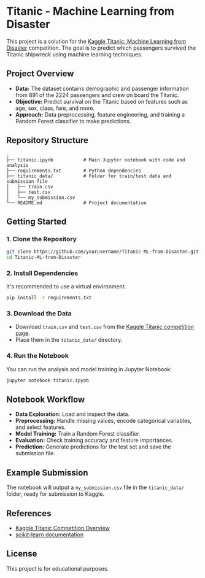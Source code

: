 # Titanic - Machine Learning from Disaster

This project is a solution for the [Kaggle Titanic: Machine Learning from Disaster](https://www.kaggle.com/competitions/titanic/overview) competition. The goal is to predict which passengers survived the Titanic shipwreck using machine learning techniques.

## Project Overview

- **Data:** The dataset contains demographic and passenger information from 891 of the 2224 passengers and crew on board the Titanic.
- **Objective:** Predict survival on the Titanic based on features such as age, sex, class, fare, and more.
- **Approach:** Data preprocessing, feature engineering, and training a Random Forest classifier to make predictions.

## Repository Structure

```
.
├── titanic.ipynb           # Main Jupyter notebook with code and analysis
├── requirements.txt        # Python dependencies
├── titanic_data/           # Folder for train/test data and submission file
│   ├── train.csv
│   ├── test.csv
│   └── my_submission.csv
└── README.md               # Project documentation
```

## Getting Started

### 1. Clone the Repository

```bash
git clone https://github.com/yourusername/Titanic-ML-from-Disaster.git
cd Titanic-ML-from-Disaster
```

### 2. Install Dependencies

It's recommended to use a virtual environment.

```bash
pip install -r requirements.txt
```

### 3. Download the Data

- Download `train.csv` and `test.csv` from the [Kaggle Titanic competition page](https://www.kaggle.com/competitions/titanic/data).
- Place them in the `titanic_data/` directory.

### 4. Run the Notebook

You can run the analysis and model training in Jupyter Notebook:

```bash
jupyter notebook titanic.ipynb
```

## Notebook Workflow

- **Data Exploration:** Load and inspect the data.
- **Preprocessing:** Handle missing values, encode categorical variables, and select features.
- **Model Training:** Train a Random Forest classifier.
- **Evaluation:** Check training accuracy and feature importances.
- **Prediction:** Generate predictions for the test set and save the submission file.

## Example Submission

The notebook will output a `my_submission.csv` file in the `titanic_data/` folder, ready for submission to Kaggle.

## References

- [Kaggle Titanic Competition Overview](https://www.kaggle.com/competitions/titanic/overview)
- [scikit-learn documentation](https://scikit-learn.org/stable/)

## License

This project is for educational purposes.
